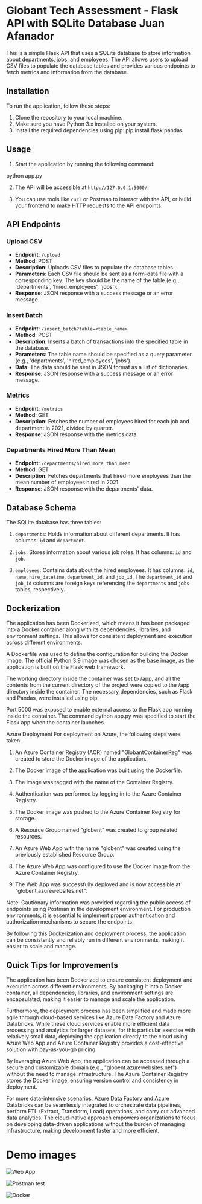 # Globant Tech Assessment - Flask API with SQLite Database Juan Afanador

This is a simple Flask API that uses a SQLite database to store information about departments, jobs, and employees. The API allows users to upload CSV files to populate the database tables and provides various endpoints to fetch metrics and information from the database.

## Installation

To run the application, follow these steps:

1. Clone the repository to your local machine.
2. Make sure you have Python 3.x installed on your system.
3. Install the required dependencies using pip:
pip install flask pandas


## Usage

1. Start the application by running the following command:

python app.py


2. The API will be accessible at `http://127.0.0.1:5000/`.

3. You can use tools like `curl` or Postman to interact with the API, or build your frontend to make HTTP requests to the API endpoints.

## API Endpoints

### Upload CSV

- **Endpoint**: `/upload`
- **Method**: POST
- **Description**: Uploads CSV files to populate the database tables.
- **Parameters**: Each CSV file should be sent as a form-data file with a corresponding key. The key should be the name of the table (e.g., 'departments', 'hired_employees', 'jobs').
- **Response**: JSON response with a success message or an error message.

### Insert Batch

- **Endpoint**: `/insert_batch?table=<table_name>`
- **Method**: POST
- **Description**: Inserts a batch of transactions into the specified table in the database.
- **Parameters**: The table name should be specified as a query parameter (e.g., 'departments', 'hired_employees', 'jobs').
- **Data**: The data should be sent in JSON format as a list of dictionaries.
- **Response**: JSON response with a success message or an error message.

### Metrics

- **Endpoint**: `/metrics`
- **Method**: GET
- **Description**: Fetches the number of employees hired for each job and department in 2021, divided by quarter.
- **Response**: JSON response with the metrics data.

### Departments Hired More Than Mean

- **Endpoint**: `/departments/hired_more_than_mean`
- **Method**: GET
- **Description**: Fetches departments that hired more employees than the mean number of employees hired in 2021.
- **Response**: JSON response with the departments' data.

## Database Schema

The SQLite database has three tables:

1. `departments`: Holds information about different departments. It has columns: `id` and `department`.

2. `jobs`: Stores information about various job roles. It has columns: `id` and `job`.

3. `employees`: Contains data about the hired employees. It has columns: `id`, `name`, `hire_datetime`, `department_id`, and `job_id`. The `department_id` and `job_id` columns are foreign keys referencing the `departments` and `jobs` tables, respectively.


## Dockerization
The application has been Dockerized, which means it has been packaged into a Docker container along with its dependencies, libraries, and environment settings. This allows for consistent deployment and execution across different environments.

A Dockerfile was used to define the configuration for building the Docker image. The official Python 3.9 image was chosen as the base image, as the application is built on the Flask web framework.

The working directory inside the container was set to /app, and all the contents from the current directory of the project were copied to the /app directory inside the container. The necessary dependencies, such as Flask and Pandas, were installed using pip.

Port 5000 was exposed to enable external access to the Flask app running inside the container. The command python app.py was specified to start the Flask app when the container launches.

Azure Deployment
For deployment on Azure, the following steps were taken:

1. An Azure Container Registry (ACR) named "GlobantContainerReg" was created to store the Docker image of the application.

2. The Docker image of the application was built using the Dockerfile.

3. The image was tagged with the name of the Container Registry.

4. Authentication was performed by logging in to the Azure Container Registry.

5. The Docker image was pushed to the Azure Container Registry for storage.

6. A Resource Group named "globent" was created to group related resources.

7. An Azure Web App with the name "globent" was created using the previously established Resource Group.

8. The Azure Web App was configured to use the Docker image from the Azure Container Registry.

9. The Web App was successfully deployed and is now accessible at "globent.azurewebsites.net".


Note: Cautionary information was provided regarding the public access of endpoints using Postman in the development environment. For production environments, it is essential to implement proper authentication and authorization mechanisms to secure the endpoints.

By following this Dockerization and deployment process, the application can be consistently and reliably run in different environments, making it easier to scale and manage.

## Quick Tips for Improvements
The application has been Dockerized to ensure consistent deployment and execution across different environments. By packaging it into a Docker container, all dependencies, libraries, and environment settings are encapsulated, making it easier to manage and scale the application.

Furthermore, the deployment process has been simplified and made more agile through cloud-based services like Azure Data Factory and Azure Databricks. While these cloud services enable more efficient data processing and analytics for larger datasets, for this particular exercise with relatively small data, deploying the application directly to the cloud using Azure Web App and Azure Container Registry provides a cost-effective solution with pay-as-you-go pricing.

By leveraging Azure Web App, the application can be accessed through a secure and customizable domain (e.g., "globent.azurewebsites.net") without the need to manage infrastructure. The Azure Container Registry stores the Docker image, ensuring version control and consistency in deployment.

For more data-intensive scenarios, Azure Data Factory and Azure Databricks can be seamlessly integrated to orchestrate data pipelines, perform ETL (Extract, Transform, Load) operations, and carry out advanced data analytics. The cloud-native approach empowers organizations to focus on developing data-driven applications without the burden of managing infrastructure, making development faster and more efficient.
# Demo images
![Web App](https://imgur.com/Z4o8yy5.png)

![Postman test](https://imgur.com/2u97akd.png)

![Docker](https://imgur.com/TxqvZh7.png)
